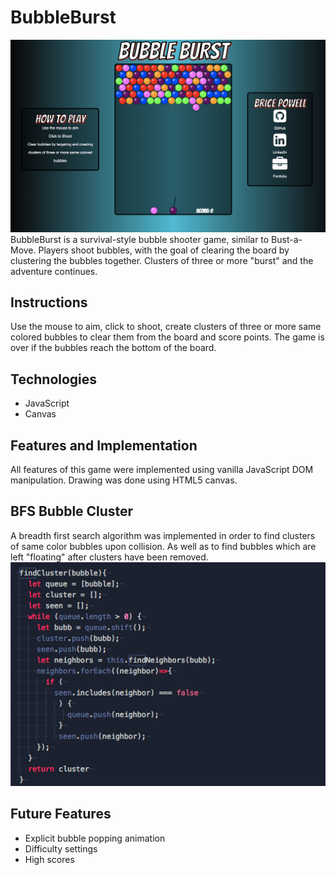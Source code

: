 # BubbleBurst
![BubbleBurst](./assets/bubbleburst.png "BubbleBurst")
BubbleBurst is a survival-style bubble shooter game, similar to Bust-a-Move. Players shoot bubbles, with the goal of clearing the board by clustering the bubbles together. Clusters of three or more "burst" and the adventure continues.

## Instructions

Use the mouse to aim, click to shoot, create clusters of three or more same colored bubbles to clear them from the board and score points. The game is over if the bubbles reach the bottom of the board.

## Technologies

* JavaScript
* Canvas


## Features and Implementation

All features of this game were implemented using vanilla JavaScript DOM manipulation. Drawing was done using HTML5 canvas.

## BFS Bubble Cluster

A breadth first search algorithm was implemented in order to find clusters of same color bubbles upon collision. As well as to find bubbles which are left "floating" after clusters have been removed.
![BFS](./assets/bfs.png "BFS")
## Future Features

* Explicit bubble popping animation
* Difficulty settings
* High scores
